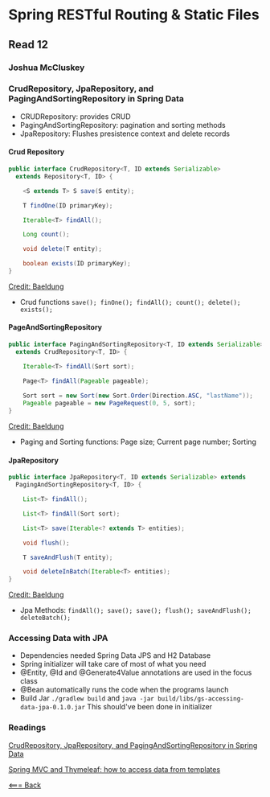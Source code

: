 # Spring RESTful Routing & Static Files

## Read 12

### Joshua McCluskey

### CrudRepository, JpaRepository, and PagingAndSortingRepository in Spring Data

- CRUDRepository: provides CRUD
- PagingAndSortingRepository: pagination and sorting methods
- JpaRepository: Flushes presistence context and delete records 


#### Crud Repository 

````Java
public interface CrudRepository<T, ID extends Serializable>
  extends Repository<T, ID> {

    <S extends T> S save(S entity);

    T findOne(ID primaryKey);

    Iterable<T> findAll();

    Long count();

    void delete(T entity);

    boolean exists(ID primaryKey);
}
````
[Credit: Baeldung](https://www.baeldung.com/spring-data-repositories)

- Crud functions `save(); finOne(); findAll(); count(); delete(); exists();`

#### PageAndSortingRepository

````Java
public interface PagingAndSortingRepository<T, ID extends Serializable> 
  extends CrudRepository<T, ID> {

    Iterable<T> findAll(Sort sort);

    Page<T> findAll(Pageable pageable);
    
    Sort sort = new Sort(new Sort.Order(Direction.ASC, "lastName"));
    Pageable pageable = new PageRequest(0, 5, sort);
}
````
[Credit: Baeldung](https://www.baeldung.com/spring-data-repositories)

- Paging and Sorting functions: Page size; Current page number; Sorting


#### JpaRepository

````Java
public interface JpaRepository<T, ID extends Serializable> extends
  PagingAndSortingRepository<T, ID> {

    List<T> findAll();

    List<T> findAll(Sort sort);

    List<T> save(Iterable<? extends T> entities);

    void flush();

    T saveAndFlush(T entity);

    void deleteInBatch(Iterable<T> entities);
}
````
[Credit: Baeldung](https://www.baeldung.com/spring-data-repositories)

- Jpa Methods: `findAll(); save(); save(); flush(); saveAndFlush(); deleteBatch();`

### Accessing Data with JPA

- Dependencies needed Spring Data JPS and H2 Database
- Spring initializer will take care of most of what you need 
- @Entity, @Id and @Generate4Value annotations are used in the focus class
- @Bean automatically runs the code when the programs launch
- Build Jar `./gradlew build` and `java -jar build/libs/gs-accessing-data-jpa-0.1.0.jar` This should've been done in initializer

### Readings
[CrudRepository, JpaRepository, and PagingAndSortingRepository in Spring Data](https://www.baeldung.com/spring-data-repositories)

[Spring MVC and Thymeleaf: how to access data from templates](https://www.thymeleaf.org/doc/articles/springmvcaccessdata.html)

[<=== Back](../README.md)